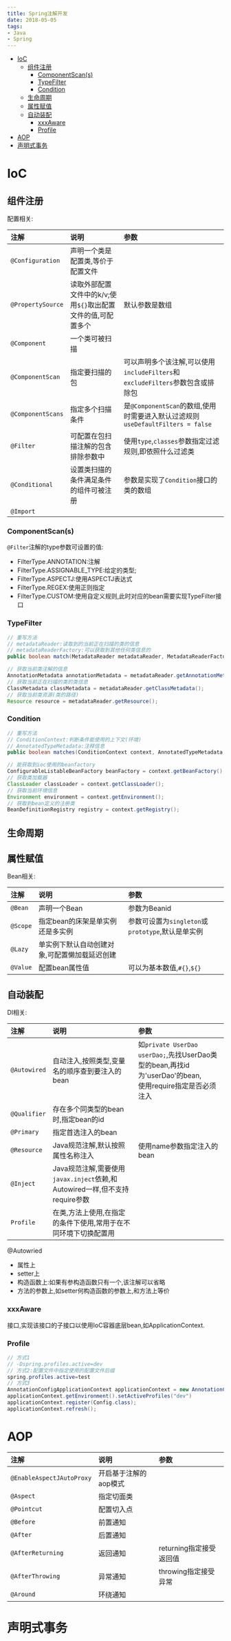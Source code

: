 ```yaml
---
title: Spring注解开发
date: 2018-05-05
tags:
- Java
- Spring
---
```


<!-- TOC -->

- [IoC](#ioc)
    - [组件注册](#组件注册)
        - [ComponentScan(s)](#componentscans)
        - [TypeFilter](#typefilter)
        - [Condition](#condition)
    - [生命周期](#生命周期)
    - [属性赋值](#属性赋值)
    - [自动装配](#自动装配)
        - [xxxAware](#xxxaware)
        - [Profile](#profile)
- [AOP](#aop)
- [声明式事务](#声明式事务)

<!-- /TOC -->

# IoC

## 组件注册

配置相关:

| 注解              | 说明                                                         | 参数                                                         |
| :---------------- | :----------------------------------------------------------- | :----------------------------------------------------------- |
| `@Configuration`  | 声明一个类是配置类,等价于配置文件                            |                                                              |
| `@PropertySource` | 读取外部配置文件中的k/v;使用`${}`取出配置文件的值,可配置多个 | 默认参数是数组                                               |
| `@Component`      | 一个类可被扫描                                               |                                                              |
| `@ComponentScan`  | 指定要扫描的包                                               | 可以声明多个该注解,可以使用`includeFilters`和`excludeFilters`参数包含或排除包 |
| `@ComponentScans` | 指定多个扫描条件                                             | 是`@ComponentScan`的数组,使用时需要进入默认过滤规则`useDefaultFilters = false` |
| `@Filter`         | 可配置在包扫描注解的包含排除参数中                           | 使用`type`,`classes`参数指定过滤规则,即依照什么过滤类        |
| `@Conditional`    | 设置类扫描的条件满足条件的组件可被注册                       | 参数是实现了`Condition`接口的类的数组                        |
| `@Import`         |                                                              |                                                              |

### ComponentScan(s)

`@Filter`注解的type参数可设置的值:
* FilterType.ANNOTATION:注解
* FilterType.ASSIGNABLE_TYPE:给定的类型;
* FilterType.ASPECTJ:使用ASPECTJ表达式
* FilterType.REGEX:使用正则指定
* FilterType.CUSTOM:使用自定义规则,此时对应的bean需要实现TypeFilter接口

### TypeFilter

```Java
// 重写方法
// metadataReader:读取到的当前正在扫描的类的信息
// metadataReaderFactory:可以获取到其他任何类信息的
public boolean match(MetadataReader metadataReader, MetadataReaderFactory metadataReaderFactory)
```

```Java
// 获取当前类注解的信息
AnnotationMetadata annotationMetadata = metadataReader.getAnnotationMetadata();
// 获取当前正在扫描的类的类信息
ClassMetadata classMetadata = metadataReader.getClassMetadata();
// 获取当前类资源(类的路径)
Resource resource = metadataReader.getResource();
```

### Condition

```Java
// 重写方法
// ConditionContext:判断条件能使用的上下文(环境)
// AnnotatedTypeMetadata:注释信息
public boolean matches(ConditionContext context, AnnotatedTypeMetadata metadata)
```

```Java
// 能获取到ioc使用的beanfactory
ConfigurableListableBeanFactory beanFactory = context.getBeanFactory();
// 获取类加载器
ClassLoader classLoader = context.getClassLoader();
// 获取当前环境信息
Environment environment = context.getEnvironment();
// 获取到bean定义的注册类
BeanDefinitionRegistry registry = context.getRegistry();
```

## 生命周期

## 属性赋值

Bean相关:

| 注解     | 说明                                          | 参数                                              |
| :------- | :-------------------------------------------- | :------------------------------------------------ |
| `@Bean`  | 声明一个Bean                                  | 参数为Beanid                                      |
| `@Scope` | 指定bean的床架是单实例还是多实例              | 参数可设置为`singleton`或`prototype`,默认是单实例 |
| `@Lazy`  | 单实例下默认自动创建对象,可配置懒加载延迟创建 |                                                   |
| `@Value` | 配置bean属性值                                | 可以为基本数值,`#{}`,`${}`                        |


## 自动装配

DI相关:

| 注解         | 说明                                                         | 参数                                                         |
| :----------- | :----------------------------------------------------------- | :----------------------------------------------------------- |
| `@Autowired` | 自动注入,按照类型,变量名的顺序查到要注入的bean               | 如`private UserDao userDao;`,先找UserDao类型的bean,再找id为'userDao'的bean,<br/>使用require指定是否必须注入 |
| `@Qualifier` | 存在多个同类型的bean时,指定bean的id                          |                                                              |
| `@Primary`   | 指定首选注入的bean                                           |                                                              |
| `@Resource`  | Java规范注解,默认按照属性名称注入                            | 使用name参数指定注入的bean                                   |
| `@Inject`    | Java规范注解,需要使用`javax.inject`依赖,和Autowired一样,但不支持require参数 |                                                              |
| `Profile`    | 在类,方法上使用,在指定的条件下使用,常用于在不同环境下切换配置用 |                                                              |


@Autowried

* 属性上
* setter上
* 构造函数上:如果有参构造函数只有一个,该注解可以省略
* 方法的参数上,如setter何构造函数的参数上,和方法上等价

### xxxAware

接口,实现该接口的子接口以使用IoC容器底层bean,如ApplicationContext.

### Profile

```Java
// 方式1
// -Dspring.profiles.active=dev
// 方式2:配置文件中指定使用的配置文件后缀
spring.profiles.active=test
// 方式3
AnnotationConfigApplicationContext applicationContext = new AnnotationConfigApplicationContext();
applicationContext.getEnvironment().setActiveProfiles("dev")
applicationContext.register(Config.class);
applicationContext.refresh();
```

# AOP

| 注解                      | 说明                  | 参数                    |
| :------------------------ | :-------------------- | :---------------------- |
| `@EnableAspectJAutoProxy` | 开启基于注解的aop模式 |                         |
| `@Aspect`                 | 指定切面类            |                         |
| `@Pointcut`               | 配置切入点            |                         |
| `@Before`                 | 前置通知              |                         |
| `@After`                  | 后置通知              |                         |
| `@AfterReturning`         | 返回通知              | returning指定接受返回值 |
| `@AfterThrowing`          | 异常通知              | throwing指定接受异常    |
| `@Around`                 | 环绕通知              |                         |

# 声明式事务



